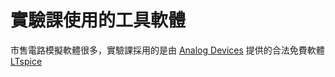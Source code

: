 # 實驗課使用的工具軟體
市售電路模擬軟體很多，實驗課採用的是由 [Analog Devices](https://en.wikipedia.org/wiki/Analog_Devices) 提供的合法免費軟體 [LTspice](https://www.analog.com/en/design-center/design-tools-and-calculators/ltspice-simulator.html)
